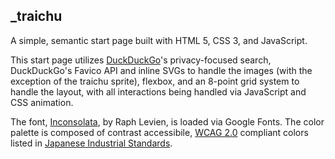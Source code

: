 ## _traichu
A simple, semantic start page built with HTML 5, CSS 3, and JavaScript.

This start page utilizes [DuckDuckGo](https://duckduckgo.com)'s privacy-focused search, DuckDuckGo's Favico API and inline SVGs to handle the images (with the exception of the traichu sprite), flexbox, and an 8-point grid system to handle the layout, with all interactions being handled via JavaScript and CSS animation.

The font, [Inconsolata](https://fonts.google.com/specimen/Inconsolata), by Raph Levien, is loaded via Google Fonts. The color palette is composed of contrast accessibile, [WCAG 2.0](https://www.w3.org/TR/WCAG20/) compliant colors listed in [Japanese Industrial Standards](https://ja.wikipedia.org/wiki/JIS%E6%85%A3%E7%94%A8%E8%89%B2%E5%90%8D).
